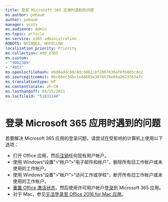 ```yaml
---
title: 登录 Microsoft 365 应用时遇到的问题
ms.author: pebaum
author: pebaum
manager: scotv
ms.audience: Admin
ms.topic: article
ms.service: o365-administration
ROBOTS: NOINDEX, NOFOLLOW
localization_priority: Priority
ms.collection: Adm_O365
ms.custom:
- "9002389"
- "4657"
ms.openlocfilehash: e6d0addc98c8dcd482cbf2007636af6fb8b5cde2
ms.sourcegitcommit: 8bc60ec34bc1e40685e3976576e04a2623f63a7c
ms.translationtype: HT
ms.contentlocale: zh-CN
ms.lasthandoff: 04/15/2021
ms.locfileid: "51831148"
---
```

# <a name="issues-signing-into-microsoft-365-apps"></a>登录 Microsoft 365 应用时遇到的问题

若要解决 Microsoft 365 应用的登录问题，请尝试在受影响的计算机上使用以下选项：

- 打开 Office 应用，然后[注销](https://go.microsoft.com/fwlink/?linkid=2114082)任何现有用户帐户。
- 使用 Windows“设置”>“帐户”>“电子邮件和帐户”，删除所有旧工作帐户或未使用的工作帐户。
- 使用 Windows“设置”>“帐户”>“访问工作或学校”，断开所有旧工作帐户或未使用的工作帐户。
- [重置 Office 激活状态](https://docs.microsoft.com/office365/troubleshoot/activation/reset-office-365-proplus-activation-state)，然后使用许可用户帐户[登录](https://support.office.com/article/sign-in-to-office-b9582171-fd1f-4284-9846-bdd72bb28426)到 Microsoft 365 应用。
- 对于 Mac，参见[无法登录至 Office 2016 for Mac 应用](https://docs.microsoft.com/office365/troubleshoot/authentication/sign-in-to-office-2016-for-mac-fail)。
